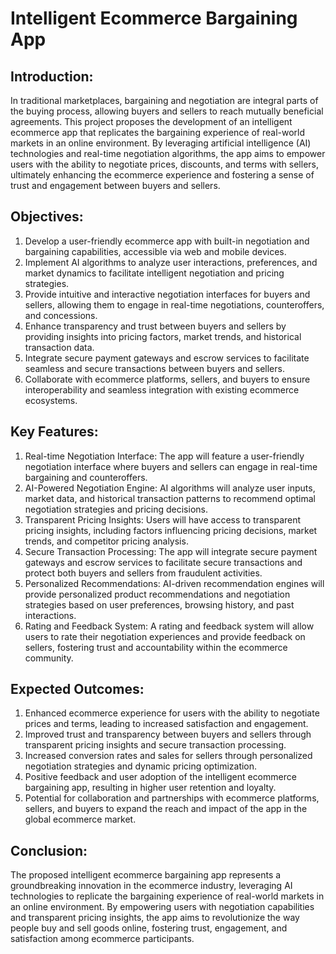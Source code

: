# Intelligent Ecommerce Bargaining App

## Introduction:

In traditional marketplaces, bargaining and negotiation are integral parts of the buying process, allowing buyers and sellers to reach mutually beneficial agreements. This project proposes the development of an intelligent ecommerce app that replicates the bargaining experience of real-world markets in an online environment. By leveraging artificial intelligence (AI) technologies and real-time negotiation algorithms, the app aims to empower users with the ability to negotiate prices, discounts, and terms with sellers, ultimately enhancing the ecommerce experience and fostering a sense of trust and engagement between buyers and sellers.

## Objectives:

1. Develop a user-friendly ecommerce app with built-in negotiation and bargaining capabilities, accessible via web and mobile devices.
2. Implement AI algorithms to analyze user interactions, preferences, and market dynamics to facilitate intelligent negotiation and pricing strategies.
3. Provide intuitive and interactive negotiation interfaces for buyers and sellers, allowing them to engage in real-time negotiations, counteroffers, and concessions.
4. Enhance transparency and trust between buyers and sellers by providing insights into pricing factors, market trends, and historical transaction data.
5. Integrate secure payment gateways and escrow services to facilitate seamless and secure transactions between buyers and sellers.
6. Collaborate with ecommerce platforms, sellers, and buyers to ensure interoperability and seamless integration with existing ecommerce ecosystems.

## Key Features:

1. Real-time Negotiation Interface: The app will feature a user-friendly negotiation interface where buyers and sellers can engage in real-time bargaining and counteroffers.
2. AI-Powered Negotiation Engine: AI algorithms will analyze user inputs, market data, and historical transaction patterns to recommend optimal negotiation strategies and pricing decisions.
3. Transparent Pricing Insights: Users will have access to transparent pricing insights, including factors influencing pricing decisions, market trends, and competitor pricing analysis.
4. Secure Transaction Processing: The app will integrate secure payment gateways and escrow services to facilitate secure transactions and protect both buyers and sellers from fraudulent activities.
5. Personalized Recommendations: AI-driven recommendation engines will provide personalized product recommendations and negotiation strategies based on user preferences, browsing history, and past interactions.
6. Rating and Feedback System: A rating and feedback system will allow users to rate their negotiation experiences and provide feedback on sellers, fostering trust and accountability within the ecommerce community.

## Expected Outcomes:

1. Enhanced ecommerce experience for users with the ability to negotiate prices and terms, leading to increased satisfaction and engagement.
2. Improved trust and transparency between buyers and sellers through transparent pricing insights and secure transaction processing.
3. Increased conversion rates and sales for sellers through personalized negotiation strategies and dynamic pricing optimization.
4. Positive feedback and user adoption of the intelligent ecommerce bargaining app, resulting in higher user retention and loyalty.
5. Potential for collaboration and partnerships with ecommerce platforms, sellers, and buyers to expand the reach and impact of the app in the global ecommerce market.

## Conclusion:

The proposed intelligent ecommerce bargaining app represents a groundbreaking innovation in the ecommerce industry, leveraging AI technologies to replicate the bargaining experience of real-world markets in an online environment. By empowering users with negotiation capabilities and transparent pricing insights, the app aims to revolutionize the way people buy and sell goods online, fostering trust, engagement, and satisfaction among ecommerce participants.
